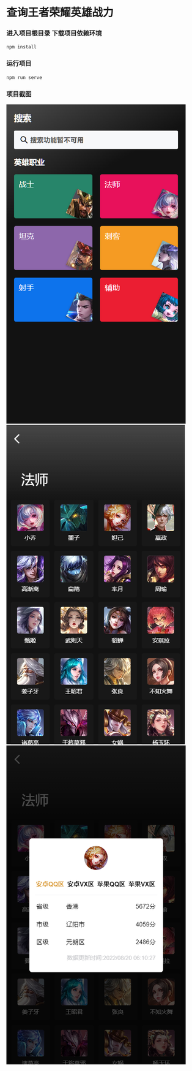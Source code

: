 # 查询王者荣耀英雄战力

### 进入项目根目录 下载项目依赖环境  
```
npm install
```

### 运行项目
```
npm run serve
```

### 项目截图
![主页](./screenshot/home.png) ![英雄职业对应列表](./screenshot/heroList.png) ![英雄战力查询](./screenshot/heroPower.png)




